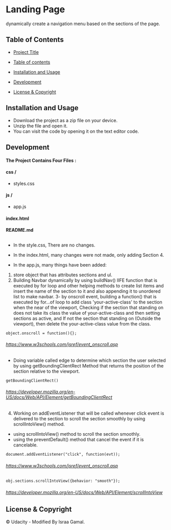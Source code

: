 # Landing Page

dynamically create a navigation menu based on the sections of the page.

## Table of Contents

- [Project Title](#Landing-Page)

- [Table of contents](#table-of-contents)

- [Installation and Usage](#Installation-and-Usage)

- [Development](#Development)
- [License & Copyright](#License-&-Copyright)


## Installation and Usage
- Download the project as a zip file on your device.
- Unzip the file and open it.
- You can visit the code by opening it on the text editor code.



## Development
#### The Project Contains Four Files :

#### css /

- styles.css
#### js /

- app.js

####  index.html

####  README.md
##

- In the style.css, There are no changes.

- In the index.html, many changes were not made, only adding Section 4.
- In the app.js, many things have been added:
1. store object that has attributes sections and ul.
2. Building Navbar dynamically by using buildNav() IIFE function that is executed by for loop and other helping methods to create list items and insert the name of the section to it and also appending it to unordered list to make navbar.
3- by onscroll event, building a function() that is executed by for...of loop to add class 'your-active-class' to the section when the near of the viewport, Checking if the section that standing on does not take its class the value of your-active-class and then setting sections as active, and If not the section that standing on (Outside the viewport), then delete the your-active-class value from the class.
```
object.onscroll = function(){};
```
###### https://www.w3schools.com/jsref/event_onscroll.asp

- Doing variable called edge to determine which section the user selected by using getBoundingClientRect Method that returns the position of the section relative to the viewport.
```
getBoundingClientRect()
```
###### https://developer.mozilla.org/en-US/docs/Web/API/Element/getBoundingClientRect



4. Working on addEventListener that will be called whenever click event is delivered to the section to scroll the section smoothly by using scrollIntoView() method.
- using scrollIntoView() method to scroll the section smoothly.
- using the preventDefault() method that cancel the event if it is cancelable.
```
document.addEventListener("click", function(evt));
```
###### https://www.w3schools.com/jsref/event_onscroll.asp

```
obj.sections.scrollIntoView({behavior: "smooth"}); 
```
###### https://developer.mozilla.org/en-US/docs/Web/API/Element/scrollIntoView


## License & Copyright
© Udacity - Modified By Israa Gamal.